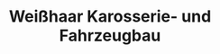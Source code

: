 ---
title: "Weißhaar Karosserie- und Fahrzeugbau"
url: /aalen/weisshaar-karosserie-und-fahrzeugbau/
shop: Autowerkstatt
---